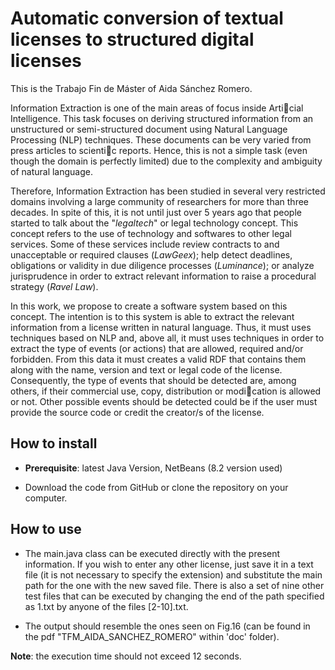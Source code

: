 # Automatic conversion of textual licenses to structured digital licenses

This is the Trabajo Fin de Máster of Aida Sánchez Romero.

Information Extraction is one of the main areas of focus inside Articial Intelligence.
This task focuses on deriving structured information from an unstructured
or semi-structured document using Natural Language Processing (NLP) techniques.
These documents can be very varied from press articles to scientic reports. Hence,
this is not a simple task (even though the domain is perfectly limited) due to the
complexity and ambiguity of natural language.

Therefore, Information Extraction has been studied in several very restricted
domains involving a large community of researchers for more than three decades. In
spite of this, it is not until just over 5 years ago that people started to talk about the
"_legaltech_" or legal technology concept. This concept refers to the use of technology
and softwares to other legal services. Some of these services include review contracts
to and unacceptable or required clauses (_LawGeex_); help detect deadlines, obligations
or validity in due diligence processes (_Luminance_); or analyze jurisprudence
in order to extract relevant information to raise a procedural strategy (_Ravel Law_).

In this work, we propose to create a software system based on this concept. The
intention is to this system is able to extract the relevant information from a license
written in natural language. Thus, it must uses techniques based on NLP and, above
all, it must uses techniques in order to extract the type of events (or actions) that
are allowed, required and/or forbidden. From this data it must creates a valid RDF
that contains them along with the name, version and text or legal code of the license.
Consequently, the type of events that should be detected are, among others, if their
commercial use, copy, distribution or modication is allowed or not. Other possible
events should be detected could be if the user must provide the source code or credit
the creator/s of the license.

## How to install 

* **Prerequisite**: latest Java Version, NetBeans (8.2 version used)

* Download the code from GitHub or clone the repository on your computer.

## How to use

* The main.java class can be executed directly with the present information. If you wish to enter any other license, just save it in a text file (it is not necessary to specify the extension) and substitute the main path for the one with the new saved file. There is also a set of nine other test files that can be executed by changing the end of the path specified as 1.txt by anyone of the files [2-10].txt.

* The output should resemble the ones seen on Fig.16 (can be found in the pdf "TFM_AIDA_SANCHEZ_ROMERO" within 'doc' folder). 

**Note**: the execution time should not exceed 12 seconds.
